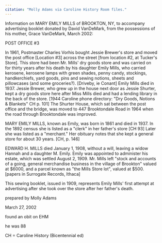 ```yaml
---
citation: "Molly Adams via Caroline History Room files."
---
```

Information on MARY EMILY MILLS of BROOKTON, NY, to accompany advertising booklet donated by David VanDeMark, from the possessions of his mother, Grace VanDeMark, March 2002:

POST OFFICE #3

In 1961, Postmaster Charles Vorhis bought Jessie Brewer's store and moved the post office [Location #3] across the street [from location #2, at Tucker's Store]. This store had been Mr. Mills' dry goods store and was carried on for thirty years after his death by his daughter Emily Mills, who carried kerosene, kerosene lamps with green shades, penny candy, stockings, handkerchiefs, yard goods, pins and sewing notions, sheets and pillowcases (and some groceries?). [Driveby, ie Conant] Emily Mills died in 1937. Jessie Brewer, who grew up in the house next door as Jessie Shurter, kept a dry goods store here after Miss Mills died and had a lending library in the back of the store. [1944 Caroline phone directory: "Dry Goods, Notions & Blankets" CH p. 101] The Shurter House, which sat between the post office and the bridge, was moved to 447 Brooktondale Road in 1964 when the road through Brooktondale was improved.

MARY EMILY MILLS, known as Emily, was born in 1861 and died in 1937. In the 1892 census she is listed as a "clerk" in her father's store [CH 93] Later she was listed as a "merchant." Her obituary notes that she kept a general store for about 30 years. [CH, p. 146]

EDWARD H. MILLS died January 1, 1908, without a will, leaving a widow Hannah and a daughter M. Emily. Emily was appointed to administer his estate, which was settled August 2, 1909. Mr. Mills left "stock and accounts of a going, general merchandise business in the village of Brookton" valued at $6000, and a parcel known as "the Mills Store lot", valued at $500. [papers in Surrogate Records, Ithaca]

This sewing booklet, issued in 1909, represents Emily Mills' first attempt at advertising after she took over the store after her father's death.

prepared by Molly Adams

March 27, 2002

found an obit on EHM

he was 88

CH = Caroline History (Bicentennial ed)
